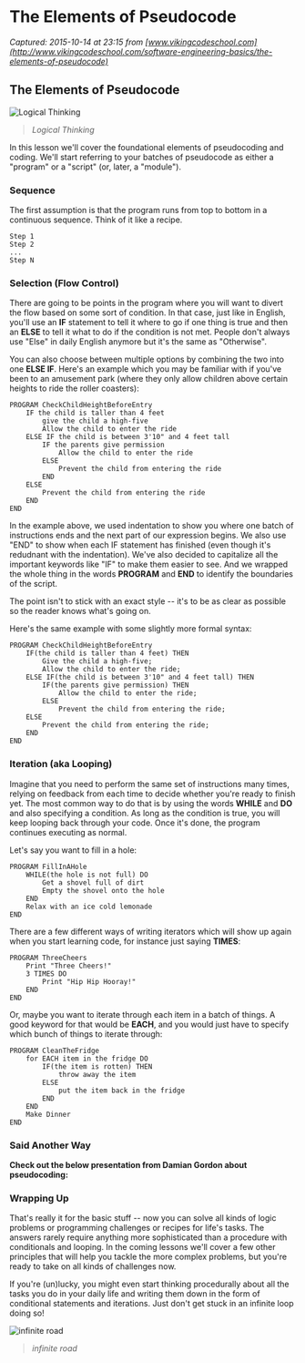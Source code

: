 # The Elements of Pseudocode

_Captured: 2015-10-14 at 23:15 from [www.vikingcodeschool.com](http://www.vikingcodeschool.com/software-engineering-basics/the-elements-of-pseudocode)_

## The Elements of Pseudocode

![Logical Thinking](http://s3.amazonaws.com/viking_education/web_development/prep_engineering/logical_thinking_small.jpg)

> _Logical Thinking_

In this lesson we'll cover the foundational elements of pseudocoding and coding. We'll start referring to your batches of pseudocode as either a "program" or a "script" (or, later, a "module").

### Sequence

The first assumption is that the program runs from top to bottom in a continuous sequence. Think of it like a recipe.
    
    
    Step 1
    Step 2
    ...
    Step N
    

### Selection (Flow Control)

There are going to be points in the program where you will want to divert the flow based on some sort of condition. In that case, just like in English, you'll use an **IF** statement to tell it where to go if one thing is true and then an **ELSE** to tell it what to do if the condition is not met. People don't always use "Else" in daily English anymore but it's the same as "Otherwise".

You can also choose between multiple options by combining the two into one **ELSE IF**. Here's an example which you may be familiar with if you've been to an amusement park (where they only allow children above certain heights to ride the roller coasters):
    
    
    PROGRAM CheckChildHeightBeforeEntry
        IF the child is taller than 4 feet
            give the child a high-five
            Allow the child to enter the ride
        ELSE IF the child is between 3'10" and 4 feet tall
            IF the parents give permission
                Allow the child to enter the ride
            ELSE
                Prevent the child from entering the ride
            END
        ELSE
            Prevent the child from entering the ride
        END
    END
    

In the example above, we used indentation to show you where one batch of instructions ends and the next part of our expression begins. We also use "END" to show when each IF statement has finished (even though it's redudnant with the indentation). We've also decided to capitalize all the important keywords like "IF" to make them easier to see. And we wrapped the whole thing in the words **PROGRAM** and **END** to identify the boundaries of the script.

The point isn't to stick with an exact style -- it's to be as clear as possible so the reader knows what's going on.

Here's the same example with some slightly more formal syntax:
    
    
    PROGRAM CheckChildHeightBeforeEntry
        IF(the child is taller than 4 feet) THEN
            Give the child a high-five;
            Allow the child to enter the ride;
        ELSE IF(the child is between 3'10" and 4 feet tall) THEN
            IF(the parents give permission) THEN
                Allow the child to enter the ride;
            ELSE
                Prevent the child from entering the ride;
        ELSE
            Prevent the child from entering the ride;
        END
    END
    

### Iteration (aka Looping)

Imagine that you need to perform the same set of instructions many times, relying on feedback from each time to decide whether you're ready to finish yet. The most common way to do that is by using the words **WHILE** and **DO** and also specifying a condition. As long as the condition is true, you will keep looping back through your code. Once it's done, the program continues executing as normal.

Let's say you want to fill in a hole:
    
    
    PROGRAM FillInAHole
        WHILE(the hole is not full) DO
            Get a shovel full of dirt
            Empty the shovel onto the hole
        END
        Relax with an ice cold lemonade
    END
    

There are a few different ways of writing iterators which will show up again when you start learning code, for instance just saying **TIMES**:
    
    
    PROGRAM ThreeCheers
        Print "Three Cheers!"
        3 TIMES DO
            Print "Hip Hip Hooray!"
        END
    END
    

Or, maybe you want to iterate through each item in a batch of things. A good keyword for that would be **EACH**, and you would just have to specify which bunch of things to iterate through:
    
    
    PROGRAM CleanTheFridge
        for EACH item in the fridge DO
            IF(the item is rotten) THEN
                throw away the item
            ELSE
                put the item back in the fridge
            END
        END
        Make Dinner
    END
    

### Said Another Way

**Check out the below presentation from Damian Gordon about pseudocoding:**

### Wrapping Up

That's really it for the basic stuff -- now you can solve all kinds of logic problems or programming challenges or recipes for life's tasks. The answers rarely require anything more sophisticated than a procedure with conditionals and looping. In the coming lessons we'll cover a few other principles that will help you tackle the more complex problems, but you're ready to take on all kinds of challenges now.

If you're (un)lucky, you might even start thinking procedurally about all the tasks you do in your daily life and writing them down in the form of conditional statements and iterations. Just don't get stuck in an infinite loop doing so!

![infinite road](http://s3.amazonaws.com/viking_education/web_development/prep_engineering/infinite_road_small.jpg)

> _infinite road_
